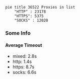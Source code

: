 
```mermaid
pie title 36522 Proxies in list
    "HTTP" : 23178
    "HTTPS": 5375
    "SOCKS" : 12020
```

### Some Info
#### Average Timeout

- mixed: 2.8s
- http: 1.4s
- https: 8.7s
- socks: 6.6s